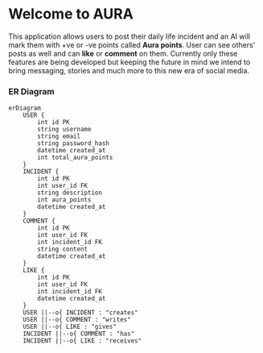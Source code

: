 # Welcome to AURA
This application allows users to post their daily life incident and an AI will mark them with +ve or -ve points called **Aura points**.
User can see others' posts as well and can **like** or **comment** on them. Currently only these features are being developed but keeping the future in mind we intend to bring messaging, stories and much more to this new era of social media.

### ER Diagram

```mermaid
erDiagram
    USER {
        int id PK
        string username
        string email
        string password_hash
        datetime created_at
        int total_aura_points
    }
    INCIDENT {
        int id PK
        int user_id FK
        string description
        int aura_points
        datetime created_at
    }
    COMMENT {
        int id PK
        int user_id FK
        int incident_id FK
        string content
        datetime created_at
    }
    LIKE {
        int id PK
        int user_id FK
        int incident_id FK
        datetime created_at
    }
    USER ||--o{ INCIDENT : "creates"
    USER ||--o{ COMMENT : "writes"
    USER ||--o{ LIKE : "gives"
    INCIDENT ||--o{ COMMENT : "has"
    INCIDENT ||--o{ LIKE : "receives"
```